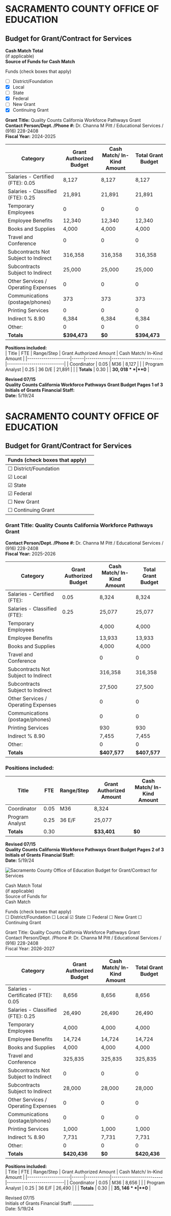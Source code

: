 <!-- Page 1 -->
# SACRAMENTO COUNTY OFFICE OF EDUCATION
## Budget for Grant/Contract for Services

**Cash Match Total**  
(if applicable)  
**Source of Funds for Cash Match**  

Funds (check boxes that apply)  
- [ ] District/Foundation  
- [x] Local  
- [ ] State  
- [x] Federal  
- [ ] New Grant  
- [x] Continuing Grant  

**Grant Title:** Quality Counts California Workforce Pathways Grant  
**Contact Person/Dept. /Phone #:** Dr. Channa M Pitt / Educational Services / (916) 228-2408  
**Fiscal Year:** 2024-2025  

| Category                                   | Grant Authorized Budget | Cash Match/ In-Kind Amount | Total Grant Budget |
|--------------------------------------------|-------------------------|----------------------------|--------------------|
| Salaries - Certified (FTE): 0.05           | 8,127                   | 8,127                      | 8,127              |
| Salaries - Classified (FTE): 0.25          | 21,891                  | 21,891                     | 21,891             |
| Temporary Employees                         | 0                       | 0                          | 0                  |
| Employee Benefits                           | 12,340                  | 12,340                     | 12,340             |
| Books and Supplies                          | 4,000                   | 4,000                      | 4,000              |
| Travel and Conference                       | 0                       | 0                          | 0                  |
| Subcontracts Not Subject to Indirect       | 316,358                 | 316,358                    | 316,358            |
| Subcontracts Subject to Indirect           | 25,000                  | 25,000                     | 25,000             |
| Other Services / Operating Expenses         | 0                       | 0                          | 0                  |
| Communications (postage/phones)           | 373                     | 373                        | 373                |
| Printing Services                           | 0                       | 0                          | 0                  |
| Indirect % 8.90                            | 6,384                   | 6,384                      | 6,384              |
| Other:                                     | 0                       | 0                          | 0                  |
| **Totals**                                 | **$394,473**           | **$0**                    | **$394,473**       |

**Positions included:**  
| Title               | FTE  | Range/Step | Grant Authorized Amount | Cash Match/ In-Kind Amount |
|---------------------|------|------------|-------------------------|----------------------------|
| Coordinator         | 0.05 | M36        | 8,127                   |                            |
| Program Analyst      | 0.25 | 36 D/E     | 21,891                  |                            |
| **Totals**         | 0.30 |            | **$30,018**            | **$0**                     |

**Revised 07/15**  
**Quality Counts California Workforce Pathways Grant Budget Pages 1 of 3**  
**Initials of Grants Financial Staff:**  
**Date:** 5/19/24
<!-- Page 2 -->
# SACRAMENTO COUNTY OFFICE OF EDUCATION
## Budget for Grant/Contract for Services

| Funds (check boxes that apply) |  |
|--------------------------------|--|
|  ☐ District/Foundation          |  |
|  ☑ Local                       |  |
|  ☑ State                       |  |
|  ☑ Federal                     |  |
|  ☐ New Grant                   |  |
|  ☐ Continuing Grant            |  |

### Grant Title: Quality Counts California Workforce Pathways Grant  
**Contact Person/Dept. /Phone #:** Dr. Channa M Pitt / Educational Services / (916) 228-2408  
**Fiscal Year:** 2025-2026  

| Category                          | Grant Authorized Budget | Cash Match/ In-Kind Amount | Total Grant Budget |
|-----------------------------------|------------------------|----------------------------|--------------------|
| Salaries - Certified (FTE):       | 0.05                   | 8,324                      | 8,324              |
| Salaries - Classified (FTE):      | 0.25                   | 25,077                     | 25,077             |
| Temporary Employees               |                        | 4,000                      | 4,000              |
| Employee Benefits                 |                        | 13,933                     | 13,933             |
| Books and Supplies                |                        | 4,000                      | 4,000              |
| Travel and Conference             |                        | 0                          | 0                  |
| Subcontracts Not Subject to Indirect |                      | 316,358                    | 316,358            |
| Subcontracts Subject to Indirect  |                        | 27,500                     | 27,500             |
| Other Services / Operating Expenses |                       | 0                          | 0                  |
| Communications (postage/phones)  |                        | 0                          | 0                  |
| Printing Services                 |                        | 930                        | 930                |
| Indirect % 8.90                  |                        | 7,455                      | 7,455              |
| Other:                            |                        | 0                          | 0                  |
| **Totals**                        |                        | **$407,577**              | **$407,577**      |

### Positions included:
| Title            | FTE  | Range/Step | Grant Authorized Amount | Cash Match/ In-Kind Amount |
|------------------|------|------------|-------------------------|-----------------------------|
| Coordinator       | 0.05 | M36        | 8,324                   |                             |
| Program Analyst    | 0.25 | 36 E/F     | 25,077                  |                             |
| **Totals**       | 0.30 |            | **$33,401**            | **$0**                     |

**Revised 07/15**  
**Quality Counts California Workforce Pathways Grant Budget Pages 2 of 3**  
**Initials of Grants Financial Staff:**  
**Date:** 5/19/24
<!-- Page 3 -->
![Sacramento County Office of Education Budget for Grant/Contract for Services](https://via.placeholder.com/993x768.png?text=SACRAMENTO+COUNTY+OFFICE+OF+EDUCATION+Budget+for+Grant%2FContract+for+Services)

Cash Match Total  
(if applicable)  
Source of Funds for  
Cash Match  

Funds (check boxes that apply)  
☐ District/Foundation  ☐ Local  ☑ State  ☐ Federal  ☐ New Grant  ☐ Continuing Grant  

Grant Title: Quality Counts California Workforce Pathways Grant  
Contact Person/Dept. /Phone #: Dr. Channa M Pitt / Educational Services / (916) 228-2408  
Fiscal Year: 2026-2027  

| Category                                   | Grant Authorized Budget | Cash Match/ In-Kind Amount | Total Grant Budget |
|--------------------------------------------|-------------------------|----------------------------|--------------------|
| Salaries - Certificated (FTE): 0.05       | 8,656                   | 8,656                      | 8,656              |
| Salaries - Classified (FTE): 0.25          | 26,490                  | 26,490                     | 26,490             |
| Temporary Employees                         | 4,000                   | 4,000                      | 4,000              |
| Employee Benefits                           | 14,724                  | 14,724                     | 14,724             |
| Books and Supplies                          | 4,000                   | 4,000                      | 4,000              |
| Travel and Conference                       | 325,835                 | 325,835                    | 325,835            |
| Subcontracts Not Subject to Indirect       | 0                       | 0                          | 0                  |
| Subcontracts Subject to Indirect           | 28,000                  | 28,000                     | 28,000             |
| Other Services / Operating Expenses         | 0                       | 0                          | 0                  |
| Communications (postage/phones)           | 0                       | 0                          | 0                  |
| Printing Services                           | 1,000                   | 1,000                      | 1,000              |
| Indirect % 8.90                            | 7,731                   | 7,731                      | 7,731              |
| Other:                                     | 0                       | 0                          | 0                  |
| **Totals**                                 | **$420,436**           | **$0**                    | **$420,436**      |

**Positions included:**  
| Title               | FTE  | Range/Step | Grant Authorized Amount | Cash Match/ In-Kind Amount |
|---------------------|------|------------|-------------------------|----------------------------|
| Coordinator          | 0.05 | M36        | 8,656                   |                            |
| Program Analyst      | 0.25 | 36 E/F     | 26,490                  |                            |
| **Totals**          | 0.30 |            | **$35,146**            | **$0**                    |

Revised 07/15  
Initials of Grants Financial Staff: __________  
Date: 5/19/24  
